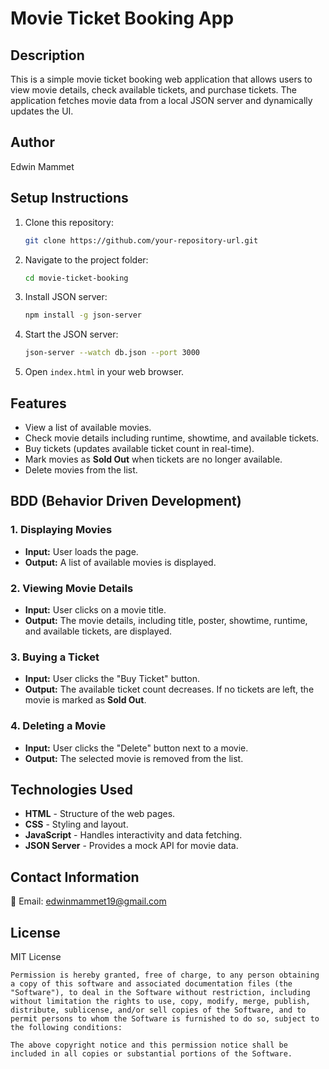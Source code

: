 # Movie Ticket Booking App

## Description
This is a simple movie ticket booking web application that allows users to view movie details, check available tickets, and purchase tickets. The application fetches movie data from a local JSON server and dynamically updates the UI.

## Author
Edwin Mammet

## Setup Instructions
1. Clone this repository:
   ```sh
   git clone https://github.com/your-repository-url.git
   ```
2. Navigate to the project folder:
   ```sh
   cd movie-ticket-booking
   ```
3. Install JSON server:
   ```sh
   npm install -g json-server
   ```
4. Start the JSON server:
   ```sh
   json-server --watch db.json --port 3000
   ```
5. Open `index.html` in your web browser.

## Features
- View a list of available movies.
- Check movie details including runtime, showtime, and available tickets.
- Buy tickets (updates available ticket count in real-time).
- Mark movies as **Sold Out** when tickets are no longer available.
- Delete movies from the list.

## BDD (Behavior Driven Development)

### 1. Displaying Movies
- **Input:** User loads the page.  
- **Output:** A list of available movies is displayed.

### 2. Viewing Movie Details
- **Input:** User clicks on a movie title.  
- **Output:** The movie details, including title, poster, showtime, runtime, and available tickets, are displayed.

### 3. Buying a Ticket
- **Input:** User clicks the "Buy Ticket" button.  
- **Output:** The available ticket count decreases. If no tickets are left, the movie is marked as **Sold Out**.

### 4. Deleting a Movie
- **Input:** User clicks the "Delete" button next to a movie.  
- **Output:** The selected movie is removed from the list.

## Technologies Used
- **HTML** - Structure of the web pages.
- **CSS** - Styling and layout.
- **JavaScript** - Handles interactivity and data fetching.
- **JSON Server** - Provides a mock API for movie data.

## Contact Information
📧 Email: edwinmammet19@gmail.com

## License
MIT License

```
Permission is hereby granted, free of charge, to any person obtaining a copy of this software and associated documentation files (the "Software"), to deal in the Software without restriction, including without limitation the rights to use, copy, modify, merge, publish, distribute, sublicense, and/or sell copies of the Software, and to permit persons to whom the Software is furnished to do so, subject to the following conditions:

The above copyright notice and this permission notice shall be included in all copies or substantial portions of the Software.
```

